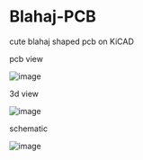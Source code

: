 # Blahaj-PCB
cute blahaj shaped pcb on KiCAD

pcb view

![image](https://github.com/user-attachments/assets/dc0c3fe3-7575-4fd1-9232-1f22975be4c6)


3d view

![image](https://github.com/user-attachments/assets/72b991ca-fb66-4b93-bc65-79cfda5d5509)


schematic

![image](https://github.com/user-attachments/assets/425ce1bd-c05f-4208-85a7-db0d029591dd)
